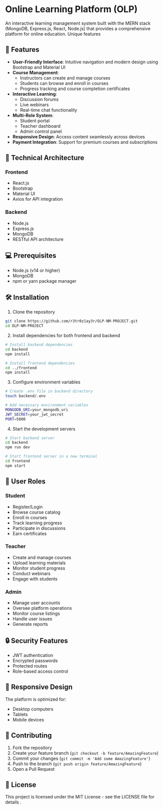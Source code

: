 # Online Learning Platform (OLP)

An interactive learning management system built with the MERN stack (MongoDB, Express.js, React, Node.js) that provides a comprehensive platform for online education. Unique features 

## 🌟 Features

- **User-Friendly Interface**: Intuitive navigation and modern design using Bootstrap and Material UI
- **Course Management**: 
  - Instructors can create and manage courses
  - Students can browse and enroll in courses
  - Progress tracking and course completion certificates
- **Interactive Learning**:
  - Discussion forums
  - Live webinars
  - Real-time chat functionality
- **Multi-Role System**:
  - Student portal
  - Teacher dashboard
  - Admin control panel
- **Responsive Design**: Access content seamlessly across devices
- **Payment Integration**: Support for premium courses and subscriptions

## 🚀 Technical Architecture

### Frontend
- React.js
- Bootstrap
- Material UI
- Axios for API integration

### Backend
- Node.js
- Express.js
- MongoDB
- RESTful API architecture

## 💻 Prerequisites

- Node.js (v14 or higher)
- MongoDB
- npm or yarn package manager

## 🛠️ Installation

1. Clone the repository
```bash
git clone https://github.com/r3tr0z1ay3r/OLP-NM-PROJECT.git
cd OLP-NM-PROJECT
```

2. Install dependencies for both frontend and backend
```bash
# Install backend dependencies
cd backend
npm install

# Install frontend dependencies
cd ../frontend
npm install
```

3. Configure environment variables
```bash
# Create .env file in backend directory
touch backend/.env

# Add necessary environment variables
MONGODB_URI=your_mongodb_uri
JWT_SECRET=your_jwt_secret
PORT=5000
```

4. Start the development servers
```bash
# Start backend server
cd backend
npm run dev

# Start frontend server in a new terminal
cd frontend
npm start
```

## 👥 User Roles

### Student
- Register/Login
- Browse course catalog
- Enroll in courses
- Track learning progress
- Participate in discussions
- Earn certificates

### Teacher
- Create and manage courses
- Upload learning materials
- Monitor student progress
- Conduct webinars
- Engage with students

### Admin
- Manage user accounts
- Oversee platform operations
- Monitor course listings
- Handle user issues
- Generate reports

## 🔒 Security Features

- JWT authentication
- Encrypted passwords
- Protected routes
- Role-based access control

## 📱 Responsive Design

The platform is optimized for:
- Desktop computers
- Tablets
- Mobile devices

## 🤝 Contributing

1. Fork the repository
2. Create your feature branch (`git checkout -b feature/AmazingFeature`)
3. Commit your changes (`git commit -m 'Add some AmazingFeature'`)
4. Push to the branch (`git push origin feature/AmazingFeature`)
5. Open a Pull Request

## 📄 License

This project is licensed under the MIT License - see the LICENSE file for details .

